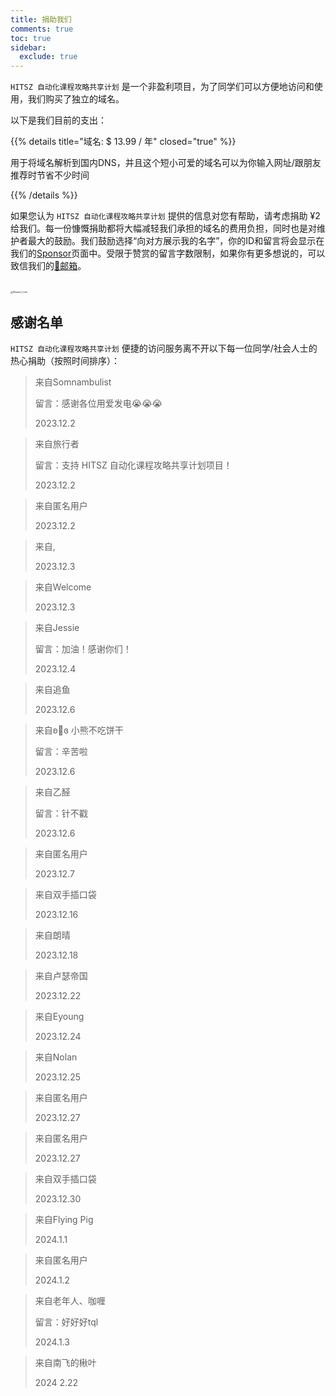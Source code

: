 ```yaml
---
title: 捐助我们
comments: true
toc: true
sidebar:
  exclude: true
---
```


`HITSZ 自动化课程攻略共享计划` 是一个非盈利项目，为了同学们可以方便地访问和使用，我们购买了独立的域名。

以下是我们目前的支出：

{{% details title="域名: $ 13.99 / 年" closed="true" %}}

用于将域名解析到国内DNS，并且这个短小可爱的域名可以为你输入网址/跟朋友推荐时节省不少时间

{{% /details %}}

如果您认为 `HITSZ 自动化课程攻略共享计划` 提供的信息对您有帮助，请考虑捐助 ¥2 给我们。每一份慷慨捐助都将大幅减轻我们承担的域名的费用负担，同时也是对维护者最大的鼓励。我们鼓励选择“向对方展示我的名字”，你的ID和留言将会显示在我们的[Sponsor](https://hoa.moe/sponsor/)页面中。受限于赞赏的留言字数限制，如果你有更多想说的，可以致信我们的[📮邮箱](mailto:hi@hoa.moe)。

<br>
<img src="/images/sponsor.webp" alt="Reward_Code" style="zoom:25%; display: block; margin: 0 auto;" />

## 感谢名单

`HITSZ 自动化课程攻略共享计划` 便捷的访问服务离不开以下每一位同学/社会人士的热心捐助（按照时间排序）：

> 来自Somnambulist
>
> 留言：感谢各位用爱发电😭😭😭
>
> 2023.12.2

> 来自旅行者
>
> 留言：支持 HITSZ 自动化课程攻略共享计划项目！
>
> 2023.12.2

> 来自匿名用户
>
> 2023.12.2

> 来自,
>
> 2023.12.3

> 来自Welcome
>
> 2023.12.3

> 来自Jessie
>
> 留言：加油！感谢你们！
>
> 2023.12.4

> 来自追鱼
>
> 2023.12.6

>来自ʚ🧸ɞ  小熊不吃饼干
>
>留言：辛苦啦
>
>2023.12.6

>来自乙醛
>
>留言：针不戳
>
>2023.12.6

>来自匿名用户
>
>2023.12.7

>来自双手插口袋
>
>2023.12.16

>来自朗晴
>
>2023.12.18

>来自卢瑟帝国
>
>2023.12.22

>来自Eyoung
>
>2023.12.24

>来自Nolan
>
>2023.12.25

>来自匿名用户
>
>2023.12.27

>来自匿名用户
>
>2023.12.27

>来自双手插口袋
>
>2023.12.30

> 来自Flying Pig
>
> 2024.1.1

> 来自匿名用户
>
> 2024.1.2

> 来自老年人、咖喱
>
> 留言：好好好tql
>
> 2024.1.3

> 来自南飞的楸叶
>
> 2024 2.22
